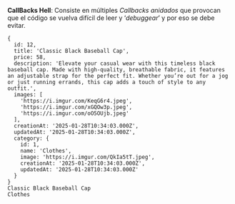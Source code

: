 **CallBacks Hell**: Consiste en múltiples _Callbacks anidados_ que provocan que el código se vuelva difícil de leer y ‘_debuggear_’ y por eso se debe evitar. 

``` shell
{
  id: 12,
  title: 'Classic Black Baseball Cap',
  price: 58,
  description: 'Elevate your casual wear with this timeless black baseball cap. Made with high-quality, breathable fabric, it features an adjustable strap for the perfect fit. Whether you’re out for a jog or just running errands, this cap adds a touch of style to any outfit.',
  images: [
    'https://i.imgur.com/KeqG6r4.jpeg',
    'https://i.imgur.com/xGQOw3p.jpeg',
    'https://i.imgur.com/oO5OUjb.jpeg'
  ],
  creationAt: '2025-01-28T10:34:03.000Z',
  updatedAt: '2025-01-28T10:34:03.000Z',
  category: {
    id: 1,
    name: 'Clothes',
    image: 'https://i.imgur.com/QkIa5tT.jpeg',
    creationAt: '2025-01-28T10:34:03.000Z',
    updatedAt: '2025-01-28T10:34:03.000Z'
  }
}
Classic Black Baseball Cap
Clothes
``` 


